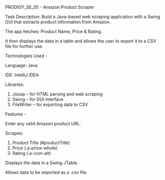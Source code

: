 PRODIGY_SE_05 - Amazon Product Scraper

Task Description: Build a Java-based web scraping application with a Swing GUI that extracts product information from Amazon.

The app fetches: Product Name, Price & Rating.

It then displays the data in a table and allows the user to export it to a CSV file for further use.

Technologies Used - 

Language: Java

IDE: IntelliJ IDEA

Libraries:

1. Jsoup – for HTML parsing and web scraping
2. Swing – for GUI interface
3. FileWriter – for exporting data to CSV

Features - 

Enter any valid Amazon product URL.

Scrapes:

1. Product Title (#productTitle)
2. Price (.a-price-whole)
3. Rating (.a-icon-alt)

Displays the data in a Swing JTable. 

Allows data to be exported as a .csv file.

